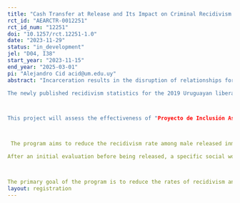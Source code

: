 ```yaml
---
title: "Cash Transfer at Release and Its Impact on Criminal Recidivism: An Evaluation of the PIA Program."
rct_id: "AEARCTR-0012251"
rct_id_num: "12251"
doi: "10.1257/rct.12251-1.0"
date: "2023-11-29"
status: "in_development"
jel: "D04, I38"
start_year: "2023-11-15"
end_year: "2025-03-01"
pi: "Alejandro Cid acid@um.edu.uy"
abstract: "Incarceration results in the disruption of relationships for those in prison, affecting family, work, and community ties. Reestablishing those connections after being released is a complex process. In many cases, recently liberated individuals won't have access to the support system required to reinsert themselves in society after their liberation, resulting in prison recidivism in the short term.
The newly published recidivism statistics for the 2019 Uruguayan liberated cohort suggest that the problem might be more dire. Three of every ten liberated individuals will be re-incarcerated within the first six months after their liberation, 44.1% within the first year, and 65.6% will be reincarcerated within three years.  

This project will assess the effectiveness of "Proyecto de Inclusión Asistida" (PIA, assisted inclusion program), a program jointly run by the Ministry of Social Development (MIDES) and the Ministry of Interior (MI) from Uruguay. 

 The program aims to reduce the recidivism rate among male released inmates who serve a sentence of least two months by providing monthly conditional cash transfers for six months, access to transportation passes (local or inter-state), information about other government programs they may be eligible for, and periodic personalized mentoring from social workers after their liberation.
After an initial evaluation before being released, a specific social worker is assigned to each case, and follow-ups are scheduled outside the prison within the first month, second, and fourth month after being liberated. These visits aim to allow individuals to continue developing their life plans after prison and are a requirement for continuing to receive the program's benefits.  

The primary goal of the program is to reduce the rates of recidivism and involvement in criminal activities, as well as to increase employment rates and the take up of social services after liberation for a more at-risk population. The results of this project will contribute to a better understanding of the short and medium-term impact of conditional cash transfer programs and mentoring for released individuals."
layout: registration
---
```


